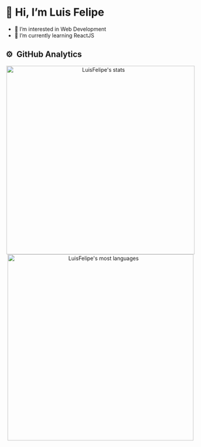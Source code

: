 <h1> 👋 Hi, I’m Luis Felipe </h1>

- 👀 I’m interested in Web Development
- 🌱 I’m currently learning ReactJS
<!-- 
  - 💞️ I’m looking to collaborate on ...
  - 📫 How to reach me ...
-->

## ⚙️ &nbsp;GitHub Analytics
<p align="center">
  <img width="500em" src="https://github-readme-stats.vercel.app/api?username=luisfelipecod&show_icons=true&theme=tokyonight" alt="LuisFelipe's stats"/>
 <img width="494em" src="https://github-readme-stats.vercel.app/api/top-langs/?username=luisfelipecod&layout=compact&theme=tokyonight" alt="LuisFelipe's most languages"/>
</p>

<!---
luisfelipecod/luisfelipecod is a ✨ special ✨ repository because its `README.md` (this file) appears on your GitHub profile.
You can click the Preview link to take a look at your changes.
--->
